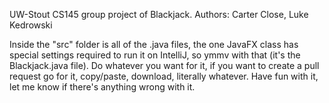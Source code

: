 UW-Stout CS145 group project of Blackjack. Authors: Carter Close, Luke Kedrowski 

Inside the "src" folder is all of the .java files, the one JavaFX class has special settings required to run it on IntelliJ, so ymmv with that (it's the Blackjack.java file). 
Do whatever you want for it, if you want to create a pull request go for it, copy/paste, download, literally whatever. Have fun with it, let me know if there's anything wrong with it. 
